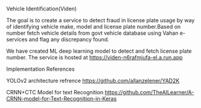 Vehicle Identification(Viden)

The goal is to create a service to detect fraud in license plate usage by way of identifying vehicle  make, model and license plate number.Based on number fetch vehicle details from govt vehicle database using Vahan e-services and flag any discrepancy found.

We have created ML deep learning model to detect and fetch license plate number. The service is hosted at https://viden-n6rafmjufa-el.a.run.app





Implementation References

YOLOv2 architecture refrence https://github.com/allanzelener/YAD2K

CRNN+CTC Model for text Recognition
https://github.com/TheAILearner/A-CRNN-model-for-Text-Recognition-in-Keras